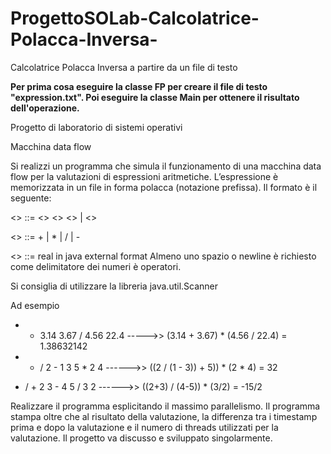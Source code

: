 # ProgettoSOLab-Calcolatrice-Polacca-Inversa-
Calcolatrice Polacca Inversa a partire da un file di testo

**Per prima cosa eseguire la classe FP per creare il file di testo "expression.txt".
Poi eseguire la classe Main per ottenere il risultato dell'operazione.**

Progetto di laboratorio di sistemi operativi

Macchina data flow


Si realizzi un programma che simula il funzionamento di una macchina data flow
per la valutazioni di espressioni aritmetiche.
L’espressione è memorizzata in un file in forma polacca (notazione prefissa).
Il formato è il seguente:

<<EXP>>    ::= <<OP>> <<EXP>> <<EXP>> | <<NUMBER>>

<<OP>>     ::= + | * | / | -

<<NUMBER>> ::= real in java external format
Almeno uno spazio o newline è richiesto come delimitatore dei numeri è operatori.

Si consiglia di utilizzare la libreria java.util.Scanner


Ad esempio

* + 3.14 3.67 / 4.56 22.4 ----->> (3.14 + 3.67) * (4.56 / 22.4) = 1.38632142

* + / 2 - 1 3 5 * 2 4 ------>> ((2 / (1 - 3)) + 5)) * (2 * 4) = 32

* / + 2 3 - 4 5 / 3 2 ------>> ((2+3) / (4-5)) * (3/2) = -15/2

Realizzare il programma esplicitando il massimo parallelismo.
Il programma stampa oltre che al risultato della valutazione, la differenza tra i timestamp prima e dopo la valutazione
e il numero di threads utilizzati per la valutazione. 
Il progetto va discusso e sviluppato singolarmente.
